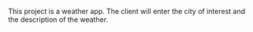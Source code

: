 This project is a weather app. The client will enter the city of interest and the description of the weather.